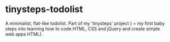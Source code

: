 # tinysteps-todolist
A minimalist, flat-like todolist. Part of my 'tinysteps' project ( = my first baby steps into learning how to code HTML, CSS and jQuery and create simple web apps HTML).
